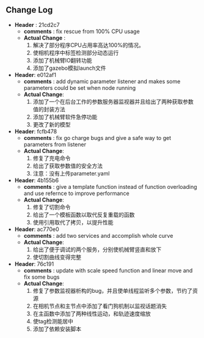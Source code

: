 ## Change Log

- **Header** :  21cd2c7
  - **comments** : fix rescue from 100% CPU usage
  - **Actual Change** : 
    1. 解决了部分程序CPU占用率高达100%的情况。
    2. 使相机程序中标签检测部分动态运行
    3. 添加了机械臂IO翻转功能
    4. 添加了gazebo模拟launch文件
- **Header**: e012af1
  - **comments** : add dynamic parameter listener and makes some parameters could be set when node running
  - **Actual Change**:
     1. 添加了一个在后台工作的参数服务器监视器并且给出了两种获取参数值的封装方法
     2. 添加了机械臂软件急停功能
     3. 更改了新的模型
- **Header**: fcfb478
  - **comments** : fix go charge bugs and give a safe way to get parameters from listener
  - **Actual Change**:
    1. 修复了充电命令
    2. 给出了获取参数值的安全方法
    3. 注意：没有上传parameter.yaml
- **Header**: 4b155b6
  - **comments** : give a template function instead of function overloading and use refernce to improve performance
  - **Actual Change**:
    1. 修复了切割命令
    2. 给出了一个模板函数以取代反复重载的函数
    3. 使用引用取代了拷贝，以提升性能 
 - **Header**: ac770e0
   - **comments** : add two services and accomplish whole curve
   - **Actual Change**:
     1. 给出了便于调试的两个服务，分别使机械臂竖直和放下
     2. 使切割曲线变得完整
 - **Header**:  76c191
    - **comments** : update with scale speed function and linear move and fix some bugs
    - **Actual Change**:
        1. 修复了参数监视器析构的bug，并且使单线程监听多个参数，节约了资源
        2. 在相机节点和主节点中添加了看门狗机制以监视话题消失
        3. 在主函数中添加了两种线性运动，和轨迹速度缩放
        4. 使tag检测能居中
        5. 添加了依赖安装脚本